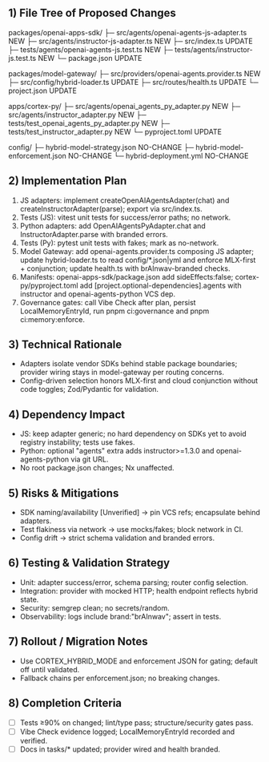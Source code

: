 ## 1) File Tree of Proposed Changes
packages/openai-apps-sdk/
├─ src/agents/openai-agents-js-adapter.ts    NEW
├─ src/agents/instructor-js-adapter.ts       NEW
├─ src/index.ts                              UPDATE
├─ tests/agents/openai-agents-js.test.ts     NEW
├─ tests/agents/instructor-js.test.ts        NEW
└─ package.json                              UPDATE

packages/model-gateway/
├─ src/providers/openai-agents.provider.ts   NEW
├─ src/config/hybrid-loader.ts               UPDATE
├─ src/routes/health.ts                      UPDATE
└─ project.json                              UPDATE

apps/cortex-py/
├─ src/agents/openai_agents_py_adapter.py    NEW
├─ src/agents/instructor_adapter.py          NEW
├─ tests/test_openai_agents_py_adapter.py    NEW
├─ tests/test_instructor_adapter.py          NEW
└─ pyproject.toml                            UPDATE

config/
├─ hybrid-model-strategy.json                NO-CHANGE
├─ hybrid-model-enforcement.json             NO-CHANGE
└─ hybrid-deployment.yml                     NO-CHANGE

## 2) Implementation Plan
1. JS adapters: implement createOpenAIAgentsAdapter(chat) and createInstructorAdapter(parse); export via src/index.ts.
2. Tests (JS): vitest unit tests for success/error paths; no network.
3. Python adapters: add OpenAIAgentsPyAdapter.chat and InstructorAdapter.parse with branded errors.
4. Tests (Py): pytest unit tests with fakes; mark as no-network.
5. Model Gateway: add openai-agents.provider.ts composing JS adapter; update hybrid-loader.ts to read config/*.json|yml and enforce MLX-first + conjunction; update health.ts with brAInwav-branded checks.
6. Manifests: openai-apps-sdk/package.json add sideEffects:false; cortex-py/pyproject.toml add [project.optional-dependencies].agents with instructor and openai-agents-python VCS dep.
7. Governance gates: call Vibe Check after plan, persist LocalMemoryEntryId, run pnpm ci:governance and pnpm ci:memory:enforce.

## 3) Technical Rationale
- Adapters isolate vendor SDKs behind stable package boundaries; provider wiring stays in model-gateway per routing concerns.
- Config-driven selection honors MLX-first and cloud conjunction without code toggles; Zod/Pydantic for validation.

## 4) Dependency Impact
- JS: keep adapter generic; no hard dependency on SDKs yet to avoid registry instability; tests use fakes.
- Python: optional "agents" extra adds instructor>=1.3.0 and openai-agents-python via git URL.
- No root package.json changes; Nx unaffected.

## 5) Risks & Mitigations
- SDK naming/availability [Unverified] → pin VCS refs; encapsulate behind adapters.
- Test flakiness via network → use mocks/fakes; block network in CI.
- Config drift → strict schema validation and branded errors.

## 6) Testing & Validation Strategy
- Unit: adapter success/error, schema parsing; router config selection.
- Integration: provider with mocked HTTP; health endpoint reflects hybrid state.
- Security: semgrep clean; no secrets/random.
- Observability: logs include brand:"brAInwav"; assert in tests.

## 7) Rollout / Migration Notes
- Use CORTEX_HYBRID_MODE and enforcement JSON for gating; default off until validated.
- Fallback chains per enforcement.json; no breaking changes.

## 8) Completion Criteria
- [ ] Tests ≥90% on changed; lint/type pass; structure/security gates pass.
- [ ] Vibe Check evidence logged; LocalMemoryEntryId recorded and verified.
- [ ] Docs in tasks/* updated; provider wired and health branded.
